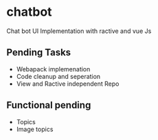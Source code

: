 # chatbot
Chat bot UI Implementation with ractive and vue Js

## Pending Tasks
- Webapack implemenation
- Code cleanup and seperation
- View and Ractive independent Repo

## Functional pending
- Topics
- Image topics
